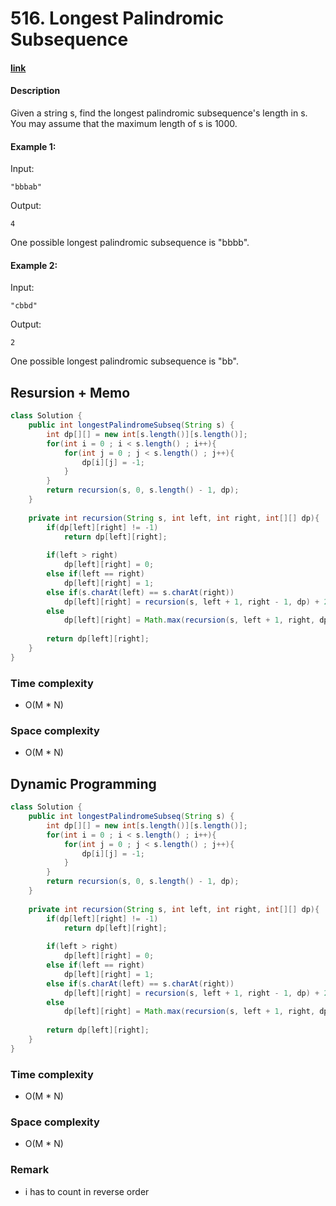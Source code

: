 # 516. Longest Palindromic Subsequence

#### [link](https://leetcode.com/problems/longest-palindromic-subsequence/) 

#### Description
Given a string s, find the longest palindromic subsequence's length in s. You may assume that the maximum length of s is 1000.

#### Example 1:
Input:
```
"bbbab"
```
Output:
```
4
```
One possible longest palindromic subsequence is "bbbb".
#### Example 2:
Input:
```
"cbbd"
```
Output:
```
2
```
One possible longest palindromic subsequence is "bb".

## Resursion + Memo
```java
class Solution {
    public int longestPalindromeSubseq(String s) {
        int dp[][] = new int[s.length()][s.length()];
        for(int i = 0 ; i < s.length() ; i++){
            for(int j = 0 ; j < s.length() ; j++){
                dp[i][j] = -1;
            }
        }
        return recursion(s, 0, s.length() - 1, dp);
    }
    
    private int recursion(String s, int left, int right, int[][] dp){
        if(dp[left][right] != -1)
            return dp[left][right];
        
        if(left > right)
            dp[left][right] = 0;
        else if(left == right)
            dp[left][right] = 1;
        else if(s.charAt(left) == s.charAt(right))
            dp[left][right] = recursion(s, left + 1, right - 1, dp) + 2;
        else
            dp[left][right] = Math.max(recursion(s, left + 1, right, dp), recursion(s, left, right - 1, dp));
        
        return dp[left][right];
    }
}
```
### Time complexity
* O(M * N)
### Space complexity
* O(M * N)

## Dynamic Programming
```java
class Solution {
    public int longestPalindromeSubseq(String s) {
        int dp[][] = new int[s.length()][s.length()];
        for(int i = 0 ; i < s.length() ; i++){
            for(int j = 0 ; j < s.length() ; j++){
                dp[i][j] = -1;
            }
        }
        return recursion(s, 0, s.length() - 1, dp);
    }
    
    private int recursion(String s, int left, int right, int[][] dp){
        if(dp[left][right] != -1)
            return dp[left][right];
        
        if(left > right)
            dp[left][right] = 0;
        else if(left == right)
            dp[left][right] = 1;
        else if(s.charAt(left) == s.charAt(right))
            dp[left][right] = recursion(s, left + 1, right - 1, dp) + 2;
        else
            dp[left][right] = Math.max(recursion(s, left + 1, right, dp), recursion(s, left, right - 1, dp));
        
        return dp[left][right];
    }
}
```

### Time complexity
* O(M * N)
### Space complexity
* O(M * N)
### Remark
* i has to count in reverse order